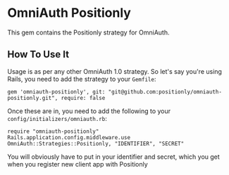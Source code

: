 # OmniAuth Positionly

This gem contains the Positionly strategy for OmniAuth.

## How To Use It

Usage is as per any other OmniAuth 1.0 strategy. So let's say you're using Rails, you need to add the strategy to your `Gemfile`:

    gem 'omniauth-positionly', git: "git@github.com:positionly/omniauth-positionly.git", require: false

Once these are in, you need to add the following to your `config/initializers/omniauth.rb`:

	require "omniauth-positionly"
	Rails.application.config.middleware.use  OmniAuth::Strategies::Positionly, "IDENTIFIER", "SECRET"

You will obviously have to put in your identifier and secret, which you get when you register new client app with Positionly
